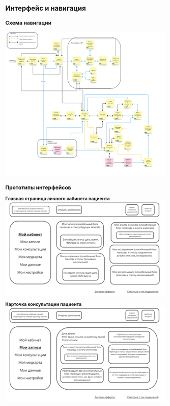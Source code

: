## Интерфейс и навигация

### Схема навигации
![navigation](./navigation.png)

### Прототипы интерфейсов
**Главная страница личного кабинета пациента**
![main_patient](./main_patient.png)

**Карточка консультации пациента**
![consultation_patient](./consultation_patient.png)